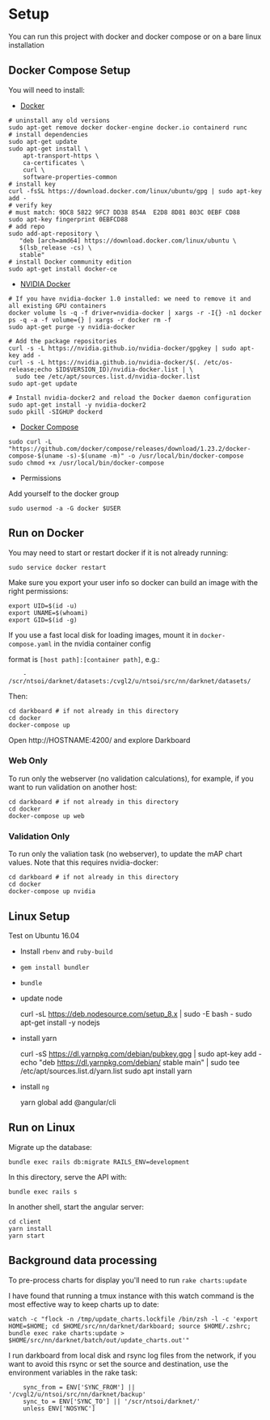 # Setup

You can run this project with docker and docker compose or on a bare linux installation

## Docker Compose Setup

You will need to install:

- [Docker](https://docs.docker.com/install/linux/docker-ce/ubuntu/#install-docker-ce)

```
# uninstall any old versions
sudo apt-get remove docker docker-engine docker.io containerd runc
# install dependencies
sudo apt-get update
sudo apt-get install \
    apt-transport-https \
    ca-certificates \
    curl \
    software-properties-common
# install key
curl -fsSL https://download.docker.com/linux/ubuntu/gpg | sudo apt-key add -
# verify key
# must match: 9DC8 5822 9FC7 DD38 854A  E2D8 8D81 803C 0EBF CD88
sudo apt-key fingerprint 0EBFCD88
# add repo
sudo add-apt-repository \
   "deb [arch=amd64] https://download.docker.com/linux/ubuntu \
   $(lsb_release -cs) \
   stable"
# install Docker community edition
sudo apt-get install docker-ce
```

- [NVIDIA Docker](https://github.com/NVIDIA/nvidia-docker#quickstart)

```
# If you have nvidia-docker 1.0 installed: we need to remove it and all existing GPU containers
docker volume ls -q -f driver=nvidia-docker | xargs -r -I{} -n1 docker ps -q -a -f volume={} | xargs -r docker rm -f
sudo apt-get purge -y nvidia-docker

# Add the package repositories
curl -s -L https://nvidia.github.io/nvidia-docker/gpgkey | sudo apt-key add -
curl -s -L https://nvidia.github.io/nvidia-docker/$(. /etc/os-release;echo $ID$VERSION_ID)/nvidia-docker.list | \
  sudo tee /etc/apt/sources.list.d/nvidia-docker.list
sudo apt-get update

# Install nvidia-docker2 and reload the Docker daemon configuration
sudo apt-get install -y nvidia-docker2
sudo pkill -SIGHUP dockerd
```

- [Docker Compose](https://docs.docker.com/compose/install/#install-compose)

```
sudo curl -L "https://github.com/docker/compose/releases/download/1.23.2/docker-compose-$(uname -s)-$(uname -m)" -o /usr/local/bin/docker-compose
sudo chmod +x /usr/local/bin/docker-compose
```

- Permissions

Add yourself to the docker group

```
sudo usermod -a -G docker $USER
```

## Run on Docker

You may need to start or restart docker if it is not already running:

```
sudo service docker restart
```

Make sure you export your user info so docker can build an image with the right permissions:

```
export UID=$(id -u)
export UNAME=$(whoami)
export GID=$(id -g)
```


If you use a fast local disk for loading images, mount it in `docker-compose.yaml` in the nvidia container config

format is `[host path]:[container path]`, e.g.:
```
    - /scr/ntsoi/darknet/datasets:/cvgl2/u/ntsoi/src/nn/darknet/datasets/
```

Then:

```
cd darkboard # if not already in this directory
cd docker
docker-compose up
```

Open http://HOSTNAME:4200/ and explore Darkboard

### Web Only

To run only the webserver (no validation calculations), for example, if you want to run validation on another host:

```
cd darkboard # if not already in this directory
cd docker
docker-compose up web
```

### Validation Only

To run only the valiation task (no webserver), to update the mAP chart values. Note that this requires nvidia-docker:

```
cd darkboard # if not already in this directory
cd docker
docker-compose up nvidia
```

## Linux Setup

Test on Ubuntu 16.04

 - Install `rbenv` and `ruby-build`

 - `gem install bundler`

 - `bundle`

 - update node

    curl -sL https://deb.nodesource.com/setup_8.x | sudo -E bash -
    sudo apt-get install -y nodejs

 - install yarn

    curl -sS https://dl.yarnpkg.com/debian/pubkey.gpg | sudo apt-key add -
    echo "deb https://dl.yarnpkg.com/debian/ stable main" | sudo tee /etc/apt/sources.list.d/yarn.list
    sudo apt install yarn

 - install `ng`

    yarn global add @angular/cli

## Run on Linux

Migrate up the database:

    bundle exec rails db:migrate RAILS_ENV=development

In this directory, serve the API with:

    bundle exec rails s

In another shell, start the angular server:

    cd client
    yarn install
    yarn start

## Background data processing

To pre-process charts for display you'll need to run `rake charts:update`

I have found that running a tmux instance with this watch command is the most effective way to keep charts up to date:

    watch -c "flock -n /tmp/update_charts.lockfile /bin/zsh -l -c 'export HOME=$HOME; cd $HOME/src/nn/darknet/darkboard; source $HOME/.zshrc; bundle exec rake charts:update > $HOME/src/nn/darknet/batch/out/update_charts.out'"

I run darkboard from local disk and rsync log files from the network, if you want to avoid this rsync or set the source and destination, use the environment variables in the rake task:

```
    sync_from = ENV['SYNC_FROM'] || '/cvgl2/u/ntsoi/src/nn/darknet/backup'
    sync_to = ENV['SYNC_TO'] || '/scr/ntsoi/darknet/'
    unless ENV['NOSYNC']
```
